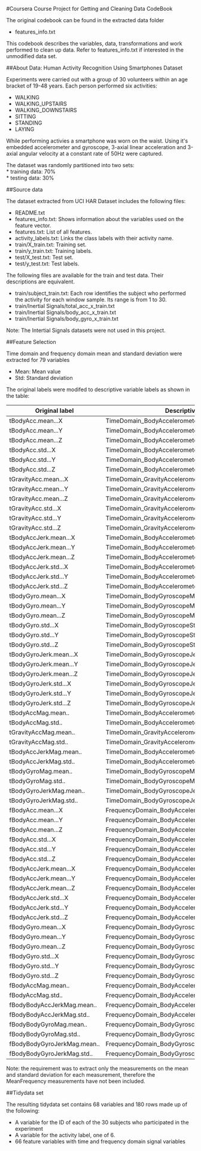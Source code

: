 #Coursera Course Project for Getting and Cleaning Data CodeBook

The original codebook can be found in the extracted data folder
* features_info.txt

This codebook describes the variables, data, transformations and work performed to clean up data. Refer to features_info.txt if interested in the unmodified data set.

##About
Data: Human Activity Recognition Using Smartphones Dataset

Experiments were carried out with a group of 30 volunteers within an age bracket of 19-48 years. Each person performed six activities:

* WALKING  
* WALKING_UPSTAIRS  
* WALKING_DOWNSTAIRS  
* SITTING  
* STANDING  
* LAYING  

While performing activies a smartphone was worn on the waist. Using it's embedded accelerometer and gyroscope, 3-axial linear acceleration and 3-axial angular velocity at a constant rate of 50Hz were captured.

The dataset was randomly partitioned into two sets:  
    * training data:  70%  
    * testing data:   30%  

##Source data 

The dataset extracted from UCI HAR Dataset includes the following files:  
* README.txt  
* features_info.txt: Shows information about the variables used on the feature vector.  
* features.txt: List of all features.  
* activity_labels.txt: Links the class labels with their activity name.  
* train/X_train.txt: Training set.  
* train/y_train.txt: Training labels.  
* test/X_test.txt: Test set.  
* test/y_test.txt: Test labels.  

The following files are available for the train and test data. Their descriptions are equivalent.  
* train/subject_train.txt: Each row identifies the subject who performed the activity for each window sample. Its range is from 1 to 30.   
* train/Inertial Signals/total_acc_x_train.txt  
* train/Inertial Signals/body_acc_x_train.txt  
* train/Inertial Signals/body_gyro_x_train.txt  

Note: The Intertial Signals datasets were not used in this project.

##Feature Selection

Time domain and frequency domain mean and standard deviation were extracted for 79 variables

* Mean: Mean value
* Std: Standard deviation

The original labels were modifed to descriptive variable labels as shown in the table:

Original label | Descriptive label
-------------  | ------------- 
tBodyAcc.mean...X | TimeDomain_BodyAccelerometerMeanX
tBodyAcc.mean...Y | TimeDomain_BodyAccelerometerMeanY
tBodyAcc.mean...Z | TimeDomain_BodyAccelerometerMeanZ
tBodyAcc.std...X | TimeDomain_BodyAccelerometerStdX
tBodyAcc.std...Y | TimeDomain_BodyAccelerometerStdY
tBodyAcc.std...Z | TimeDomain_BodyAccelerometerStdZ
tGravityAcc.mean...X | TimeDomain_GravityAccelerometerMeanX
tGravityAcc.mean...Y | TimeDomain_GravityAccelerometerMeanY
tGravityAcc.mean...Z | TimeDomain_GravityAccelerometerMeanZ
tGravityAcc.std...X | TimeDomain_GravityAccelerometerStdX
tGravityAcc.std...Y | TimeDomain_GravityAccelerometerStdY
tGravityAcc.std...Z | TimeDomain_GravityAccelerometerStdZ
tBodyAccJerk.mean...X | TimeDomain_BodyAccelerometerJerkMeanX
tBodyAccJerk.mean...Y | TimeDomain_BodyAccelerometerJerkMeanY
tBodyAccJerk.mean...Z | TimeDomain_BodyAccelerometerJerkMeanZ
tBodyAccJerk.std...X | TimeDomain_BodyAccelerometerJerkStdX
tBodyAccJerk.std...Y | TimeDomain_BodyAccelerometerJerkStdY
tBodyAccJerk.std...Z | TimeDomain_BodyAccelerometerJerkStdZ
tBodyGyro.mean...X | TimeDomain_BodyGyroscopeMeanX
tBodyGyro.mean...Y | TimeDomain_BodyGyroscopeMeanY
tBodyGyro.mean...Z | TimeDomain_BodyGyroscopeMeanZ
tBodyGyro.std...X | TimeDomain_BodyGyroscopeStdX
tBodyGyro.std...Y | TimeDomain_BodyGyroscopeStdY
tBodyGyro.std...Z | TimeDomain_BodyGyroscopeStdZ
tBodyGyroJerk.mean...X | TimeDomain_BodyGyroscopeJerkMeanX
tBodyGyroJerk.mean...Y | TimeDomain_BodyGyroscopeJerkMeanY
tBodyGyroJerk.mean...Z | TimeDomain_BodyGyroscopeJerkMeanZ
tBodyGyroJerk.std...X | TimeDomain_BodyGyroscopeJerkStdX
tBodyGyroJerk.std...Y | TimeDomain_BodyGyroscopeJerkStdY
tBodyGyroJerk.std...Z | TimeDomain_BodyGyroscopeJerkStdZ
tBodyAccMag.mean.. | TimeDomain_BodyAccelerometerMagnitudeMean
tBodyAccMag.std.. | TimeDomain_BodyAccelerometerMagnitudeStd
tGravityAccMag.mean.. | TimeDomain_GravityAccelerometerMagnitudeMean
tGravityAccMag.std.. | TimeDomain_GravityAccelerometerMagnitudeStd
tBodyAccJerkMag.mean.. | TimeDomain_BodyAccelerometerJerkMagnitudeMean
tBodyAccJerkMag.std.. | TimeDomain_BodyAccelerometerJerkMagnitudeStd
tBodyGyroMag.mean.. | TimeDomain_BodyGyroscopeMagnitudeMean
tBodyGyroMag.std.. | TimeDomain_BodyGyroscopeMagnitudeStd
tBodyGyroJerkMag.mean.. | TimeDomain_BodyGyroscopeJerkMagnitudeMean
tBodyGyroJerkMag.std.. | TimeDomain_BodyGyroscopeJerkMagnitudeStd
fBodyAcc.mean...X | FrequencyDomain_BodyAccelerometerMeanX
fBodyAcc.mean...Y | FrequencyDomain_BodyAccelerometerMeanY
fBodyAcc.mean...Z | FrequencyDomain_BodyAccelerometerMeanZ
fBodyAcc.std...X | FrequencyDomain_BodyAccelerometerStdX
fBodyAcc.std...Y | FrequencyDomain_BodyAccelerometerStdY
fBodyAcc.std...Z | FrequencyDomain_BodyAccelerometerStdZ
fBodyAccJerk.mean...X | FrequencyDomain_BodyAccelerometerJerkMeanX
fBodyAccJerk.mean...Y | FrequencyDomain_BodyAccelerometerJerkMeanY
fBodyAccJerk.mean...Z | FrequencyDomain_BodyAccelerometerJerkMeanZ
fBodyAccJerk.std...X | FrequencyDomain_BodyAccelerometerJerkStdX
fBodyAccJerk.std...Y | FrequencyDomain_BodyAccelerometerJerkStdY
fBodyAccJerk.std...Z | FrequencyDomain_BodyAccelerometerJerkStdZ
fBodyGyro.mean...X | FrequencyDomain_BodyGyroscopeMeanX
fBodyGyro.mean...Y | FrequencyDomain_BodyGyroscopeMeanY
fBodyGyro.mean...Z | FrequencyDomain_BodyGyroscopeMeanZ
fBodyGyro.std...X | FrequencyDomain_BodyGyroscopeStdX
fBodyGyro.std...Y | FrequencyDomain_BodyGyroscopeStdY
fBodyGyro.std...Z | FrequencyDomain_BodyGyroscopeStdZ
fBodyAccMag.mean.. | FrequencyDomain_BodyAccelerometerMagnitudeMean
fBodyAccMag.std.. | FrequencyDomain_BodyAccelerometerMagnitudeStd
fBodyBodyAccJerkMag.mean.. | FrequencyDomain_BodyAccelerometerJerkMagnitudeMean
fBodyBodyAccJerkMag.std.. | FrequencyDomain_BodyAccelerometerJerkMagnitudeStd
fBodyBodyGyroMag.mean.. | FrequencyDomain_BodyGyroscopeMagnitudeMean
fBodyBodyGyroMag.std.. | FrequencyDomain_BodyGyroscopeMagnitudeStd
fBodyBodyGyroJerkMag.mean.. | FrequencyDomain_BodyGyroscopeJerkMagnitudeMean
fBodyBodyGyroJerkMag.std.. | FrequencyDomain_BodyGyroscopeJerkMagnitudeStd


Note: the requirement was to extract only the measurements on the mean and standard deviation for each measurement, therefore the MeanFrequency measurements have not been included.

##Tidydata set

The resulting tidydata set contains 68 variables and 180 rows made up of the following:  
* A variable for the ID of each of the 30 subjects who participated in the experiment  
* A variable for the activity label, one of 6.
* 66 feature variables with time and frequency domain signal variables  


